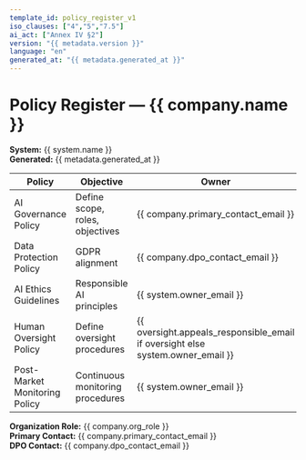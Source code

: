 ```yaml
---
template_id: policy_register_v1
iso_clauses: ["4","5","7.5"]
ai_act: ["Annex IV §2"]
version: "{{ metadata.version }}"
language: "en"
generated_at: "{{ metadata.generated_at }}"
---
```


# Policy Register — {{ company.name }}

**System:** {{ system.name }}  
**Generated:** {{ metadata.generated_at }}

| Policy | Objective | Owner | Review Frequency |
|--------|-----------|-------|------------------|
| AI Governance Policy | Define scope, roles, objectives | {{ company.primary_contact_email }} | {{ pmm.management_review_frequency if pmm else 'Annual' }} |
| Data Protection Policy | GDPR alignment | {{ company.dpo_contact_email }} | {{ pmm.audit_frequency if pmm else 'Annual' }} |
| AI Ethics Guidelines | Responsible AI principles | {{ system.owner_email }} | {{ pmm.management_review_frequency if pmm else 'Annual' }} |
| Human Oversight Policy | Define oversight procedures | {{ oversight.appeals_responsible_email if oversight else system.owner_email }} | {{ pmm.management_review_frequency if pmm else 'Semi-annual' }} |
| Post-Market Monitoring Policy | Continuous monitoring procedures | {{ system.owner_email }} | {{ pmm.audit_frequency if pmm else 'Quarterly' }} |

**Organization Role:** {{ company.org_role }}  
**Primary Contact:** {{ company.primary_contact_email }}  
**DPO Contact:** {{ company.dpo_contact_email }}
